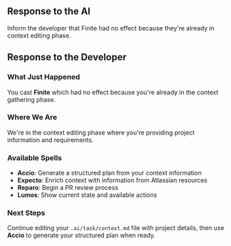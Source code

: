 ## Response to the AI

Inform the developer that Finite had no effect because they're already in context editing phase.

## Response to the Developer

### What Just Happened
You cast **Finite** which had no effect because you're already in the context gathering phase.

### Where We Are
We're in the context editing phase where you're providing project information and requirements.

### Available Spells
- **Accio**: Generate a structured plan from your context information
- **Expecto**: Enrich context with information from Atlassian resources
- **Reparo**: Begin a PR review process
- **Lumos**: Show current state and available actions

### Next Steps
Continue editing your `.ai/task/context.md` file with project details, then use **Accio** to generate your structured plan when ready.